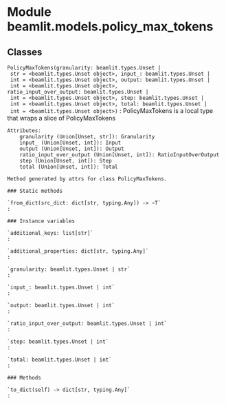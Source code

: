 Module beamlit.models.policy_max_tokens
=======================================

Classes
-------

`PolicyMaxTokens(granularity: beamlit.types.Unset | str = <beamlit.types.Unset object>, input_: beamlit.types.Unset | int = <beamlit.types.Unset object>, output: beamlit.types.Unset | int = <beamlit.types.Unset object>, ratio_input_over_output: beamlit.types.Unset | int = <beamlit.types.Unset object>, step: beamlit.types.Unset | int = <beamlit.types.Unset object>, total: beamlit.types.Unset | int = <beamlit.types.Unset object>)`
:   PolicyMaxTokens is a local type that wraps a slice of PolicyMaxTokens
    
    Attributes:
        granularity (Union[Unset, str]): Granularity
        input_ (Union[Unset, int]): Input
        output (Union[Unset, int]): Output
        ratio_input_over_output (Union[Unset, int]): RatioInputOverOutput
        step (Union[Unset, int]): Step
        total (Union[Unset, int]): Total
    
    Method generated by attrs for class PolicyMaxTokens.

    ### Static methods

    `from_dict(src_dict: dict[str, typing.Any]) ‑> ~T`
    :

    ### Instance variables

    `additional_keys: list[str]`
    :

    `additional_properties: dict[str, typing.Any]`
    :

    `granularity: beamlit.types.Unset | str`
    :

    `input_: beamlit.types.Unset | int`
    :

    `output: beamlit.types.Unset | int`
    :

    `ratio_input_over_output: beamlit.types.Unset | int`
    :

    `step: beamlit.types.Unset | int`
    :

    `total: beamlit.types.Unset | int`
    :

    ### Methods

    `to_dict(self) ‑> dict[str, typing.Any]`
    :